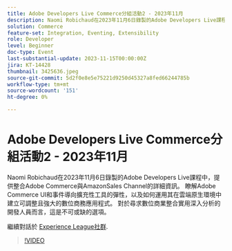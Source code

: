 ```yaml
---
title: Adobe Developers Live Commerce分組活動2 - 2023年11月
description: Naomi Robichaud在2023年11月6日錄製的Adobe Developers Live課程中，提供整合Adobe Commerce與AmazonSales Channel的詳細資訊。 瞭解Adobe Commerce UI和事件導向擴充性工具的彈性，以及如何運用其在雲端原生環境中建立可調整且強大的數位商務應用程式。 對於尋求數位商業整合實用深入分析的開發人員而言，這是不可或缺的選項。
solution: Commerce
feature-set: Integration, Eventing, Extensibility
role: Developer
level: Beginner
doc-type: Event
last-substantial-update: 2023-11-15T00:00:00Z
jira: KT-14428
thumbnail: 3425636.jpeg
source-git-commit: 5d2f0e8e5e75221d9250d45327a8fed66244785b
workflow-type: tm+mt
source-wordcount: '151'
ht-degree: 0%

---
```



# Adobe Developers Live Commerce分組活動2 - 2023年11月

Naomi Robichaud在2023年11月6日錄製的Adobe Developers Live課程中，提供整合Adobe Commerce與AmazonSales Channel的詳細資訊。 瞭解Adobe Commerce UI和事件導向擴充性工具的彈性，以及如何運用其在雲端原生環境中建立可調整且強大的數位商務應用程式。 對於尋求數位商業整合實用深入分析的開發人員而言，這是不可或缺的選項。

繼續對話於 [Experience League社群](https://adobe.ly/46M7lZK).

>[!VIDEO](https://video.tv.adobe.com/v/3425636/?learn=on)